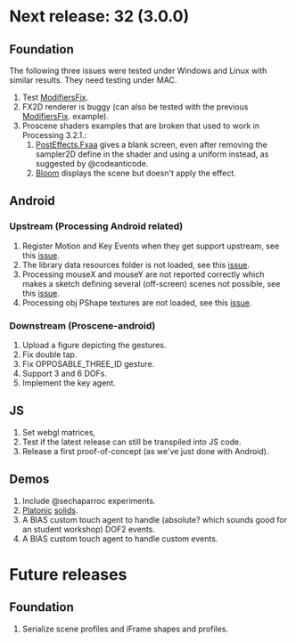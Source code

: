 # Next release: 32 (3.0.0)

## Foundation

The following three issues were tested under Windows and Linux with similar results. They need testing under MAC.

1. Test [ModifiersFix](https://github.com/remixlab/proscene/blob/master/testing/src/frame/ModifiersFix.java).
2. FX2D renderer is buggy (can also be tested with the previous [ModifiersFix](https://github.com/remixlab/proscene/blob/master/testing/src/frame/ModifiersFix.java). example).
3. Proscene shaders examples that are broken that used to work in Processing 3.2.1.:
    1. [PostEffects.Fxaa](https://github.com/remixlab/proscene/tree/master/examples/Demos/PostEffects) gives a blank screen, even after removing the sampler2D define in the shader and using a uniform instead, as suggested by @codeanticode.
    2. [Bloom](https://github.com/remixlab/proscene/tree/master/examples/Demos/Bloom) displays the scene but doesn't apply the effect.

## Android

### Upstream (Processing Android related)

1. Register Motion and Key Events when they get support upstream, see this [issue](https://github.com/processing/processing-android/issues/246).
2. The library data resources folder is not loaded, see this [issue](https://github.com/processing/processing-android/issues/247).
3. Processing mouseX and mouseY are not reported correctly which makes a sketch defining several (off-screen) scenes not possible, see this [issue](https://github.com/processing/processing-android/issues/260).
4. Processing obj PShape textures are not loaded, see this [issue](https://github.com/processing/processing-android/issues/249).

### Downstream (Proscene-android)

1. Upload a figure depicting the gestures.
2. Fix double tap.
3. Fix OPPOSABLE_THREE_ID gesture.
4. Support 3 and 6 DOFs.
5. Implement the key agent.

## JS

1. Set webgl matrices,
2. Test if the latest release can still be transpiled into JS code.
2. Release a first proof-of-concept (as we've just done with Android).

## Demos

1. Include @sechaparroc experiments.
2. [Platonic](http://blog.jpcarrascal.com/2016/04/platonic-solids-in-processing/) [solids](https://github.com/jpcarrascal/ProcessingPlatonicSolids).
3. A BIAS custom touch agent to handle (absolute? which sounds good for an student workshop) DOF2 events.
4. A BIAS custom touch agent to handle custom events.

# Future releases

## Foundation

1. Serialize scene profiles and iFrame shapes and profiles.
